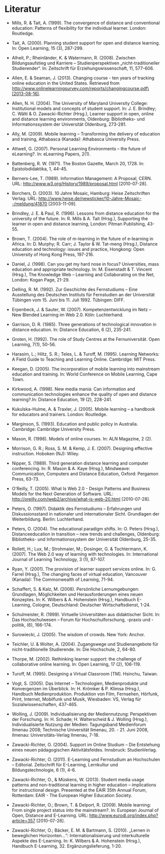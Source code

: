 # Literatur

- Mills, R. &amp; Tait, A. (1999). The convergence of distance and conventional education: Patterns of flexibility for the individual learner. London: Routledge.

- Tait, A. (2000). Planning student support for open and distance learning. In: Open Learning, 15 (3), 287-299.

- Alheit, P.; Rheinländer, K. &amp; Watermann, R. (2008). Zwischen Bildungsaufstieg und Karriere – Studienperspektiven „nicht-traditioneller Studierender“. In: Zeitschrift für Erziehungswissenschaft, 11, 577-606.

- Allen, E. &amp; Seaman, J. (2013). Changing course - ten years of tracking online education in the United States. Retrieved from http://www.onlinelearningsurvey.com/reports/changingcourse.pdf\[2013-08-16].

- Allen, N. H. (2004). The University of Maryland University College: Institutional models and concepts of student support. In: J. E. Brindley; C. Wälti &amp; O. Zawacki-Richter (Hrsg.), Learner support in open, online and distance learning environments, Oldenburg: Bibliotheks- und Informationssystem der Universität Oldenburg, 273-281.

- Ally, M. (2009). Mobile learning – Transforming the delivery of education and training, Athabasca (Kanada): Athabasca University Press.

- Attwell, G. (2007). Personal Learning Environments – the future of eLearning?. In: eLearning Papers, 2(1).

- Battenberg, R. W. (1971). The Boston Gazette, March 20, 1728. In: Epistolodidaktika, 1, 44-45.

- Berners-Lee, T. (1989). Information Management: A Proposal, CERN. URL: http://www.w3.org/History/1989/proposal.html \[2010-07-28].

- Borchers, D. (2003). 10 Jahre Mosaic, Hamburg: Heise Zeitschriften Verlag. URL: http://www.heise.de/newsticker/10-Jahre-Mosaic--/meldung/41870 \[2003-11-09].

- Brindley, J. E. &amp; Paul, R. (1996). Lessons from distance education for the university of the future. In: R. Mills &amp; A. Tait (Hrsg.), Supporting the learner in open and distance learning, London: Pitman Publishing, 43-55.

- Brown, T. (2004). The role of m-learning in the future of e-learning in Africa. In: D. Murphy; R. Carr; J. Taylor &amp; W. Tat-meng (Hrsg.), Distance education and technology: issues and practice, Hongkong: Open University of Hong Kong Press, 197-216.

- Daniel, J. (1998). Can you get my hard nose in focus? Universities, mass education and appropriate technology. In: M. Eisenstadt &amp; T. Vincent (Hrsg.), The Knowledge Web – Learning and Collaborating on the Net, London: Kogan Page, 21-29.

- Delling, R. M. (1992). Zur Geschichte des Fernstudiums – Eine Ausstellung des Deutschen Instituts für Fernstudien an der Universität Tübingen vom 15. Juni bis 11. Juli 1992. Tübingen: DIFF.

- Erpenbeck, J. &amp; Sauter, W. (2007). Kompetenzentwicklung im Netz – New Blended Learning im Web 2.0. Köln: Luchterhand.

- Garrison, D. R. (1985). Three generations of technological innovation in distance education. In: Distance Education, 6 (2), 235-241.

- Groten, H. (1992). The role of Study Centres at the Fernuniversität. Open Learning, 7(1), 50-56.

- Harasim, L.; Hiltz, S. R.; Teles, L. &amp; Turoff, M. (1995). Learning Networks: A Field Guide to Teaching and Learning Online. Cambridge: MIT Press.

- Keegan, D. (2005). The incorporation of mobile learning into mainstream education and training. In: World Conference on Mobile Learning, Cape Town.

- Kirkwood, A. (1998). New media mania: Can information and communication technologies enhance the quality of open and distance learning?.In: Distance Education, 19 (2), 228-241.

- Kukulska-Hulme, A. &amp; Traxler, J. (2005). Mobile learning – a handbook for educators and trainers. London: Routledge.

- Marginson, S. (1993). Education and public policy in Australia. Cambridge: Cambridge University Press.

- Mason, R. (1998). Models of online courses. In: ALN Magazine, 2 (2).

- Morrison, G. R.; Ross, S. M. &amp; Kemp, J. E. (2007). Designing effective instruction. Hoboken (NJ): Wiley.

- Nipper, S. (1989). Third generation distance learning and computer conferencing. In: R. Mason &amp; A. Kaye (Hrsg.), Mindweave: Communication, Computers and Distance Education, Oxford: Pergamon Press, 63-73.

- O'Reilly, T. (2005). What Is Web 2.0 - Design Patterns and Business Models for the Next Generation of Software. URL: http://oreilly.com/web2/archive/what-is-web-20.html \[2010-07-28].

- Peters, O. (1997). Didaktik des Fernstudiums – Erfahrungen und Diskussionsstand in nationaler und internationaler Sicht. Grundlagen der Weiterbildung. Berlin: Luchterhand.

- Peters, O. (2004). The educational paradigm shifts. In: O. Peters (Hrsg.), Distanceeducation in transition – new trends and challenges, Oldenburg: Bibliotheks- und Informationssystem der Universität Oldenburg, 25-35.

- Rollett, H.; Lux, M.; Strohmaier, M.; Dosinger, G. &amp; Tochtermann, K. (2007). The Web 2.0 way of learning with technologies. In: International Journal of Learning Technology, 3 (1), 87-107.

- Ryan, Y. (2001). The provision of learner support services online. In: G. Farrel (Hrsg.), The changing faces of virtual education, Vancouver (Kanada): The Commonwealth of Learning, 71-94.

- Schaffert, S. &amp; Kalz, M. (2008). Persönliche Lernumgebungen: Grundlagen, Möglichkeiten und Herausforderungen eines neuen Konzeptes. In: K. Wilbers &amp; A. Hohenstein (Hrsg.), Handbuch E-Learning, Cologne, Deutschland: Deutscher Wirtschaftsdienst, 1-24.

- Schulmeister, R. (1999). Virtuelle Universitäten aus didaktischer Sicht. In: Das Hochschulwesen – Forum für Hochschulforschung, -praxis und -politik, (6), 166-174.

- Surowiecki, J. (2005). The wisdom of crowds. New York: Anchor.

- Teichler, U. &amp; Wolter, A. (2004). Zugangswege und Studienangebote für nicht-traditionelle Studierende. In: Die Hochschule, 2, 64-80.

- Thorpe, M. (2002). Rethinking learner support: the challenge of collaborative online learning. In: Open Learning, 17 (2), 106-119.

- Turoff, M. (1995). Designing a Virtual Classroom \[TM]. Hsinchu, Taiwan.

- Vogt, S. (2005). Das Internet – Technologien, Medienprodukte und Konvergenzen im Überblick. In: H. Krömker &amp; P. Klimsa (Hrsg.), Handbuch Medienproduktion. Produktion von Film, Fernsehen, Hörfunk, Print, Internet, Mobilfunk und Musik, Wiesbaden: VS, Verlag für Sozialwissenschaften, 437-465.

- Wolling, J. (2009). Individualisierung der Mediennutzung: Perspektiven der Forschung. In: H. Schade; H. Walterscheid &amp; J. Wolling (Hrsg.), Individualisierte Nutzung der Medien: Tagungsband Medienforum Ilmenau 2008; Technische Universität Ilmenau, 20. - 21. Juni 2008, Ilmenau: Universitäts-Verlag Ilmenau, 7-18.

- Zawacki-Richter, O. (2004). Support im Online Studium – Die Entstehung eines neuen pädagogischen Aktivitätsfeldes. Innsbruck: StudienVerlag.

- Zawacki-Richter, O. (2011). E-Learning und Fernstudium an Hochschulen – Editorial. Zeitschrift für E-Learning, Lernkultur und Bildungstechnologie, 6 (1), 4-6.

- Zawacki-Richter, O., &amp; Müskens, W. (2013). Student media usage patterns and non-traditional learning in higher education – implications for instructional design. Presented at the EAIR 35th Annual Forum, Rotterdam: EAIR - The European Higher Education Society.

- Zawacki-Richter, O.; Brown, T. &amp; Delport, R. (2009). Mobile learning: From single project status into the mainstream?. In: European Journal of Open, Distance and E-Learning. URL: http://www.eurodl.org/index.php?article=357 \[2010-07-28].

- Zawacki-Richter, O.; Bäcker, E. M. &amp; Bartmann, S. (2010). „Lernen in beweglichen Horizonten...“: Internationalisierung und interkulturelle Aspekte des E-Learning. In: K. Wilbers &amp; A. Hohenstein (Hrsg.), Handbuch E-Learning, 32. Ergänzungslieferung, 1-20.
